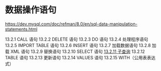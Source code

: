 # 数据操作语句

<https://dev.mysql.com/doc/refman/8.0/en/sql-data-manipulation-statements.html>

13.2.1 CALL 语句
13.2.2 DELETE 语句
13.2.3 DO 语句
13.2.4 处理程序语句
13.2.5 IMPORT TABLE 语句
13.2.6 INSERT 语句
13.2.7 加载数据语句
13.2.8 加载 XML 语句
13.2.9 替换语句
13.2.10 SELECT 语句
[13.2.11 子查询](子查询/子查询.md)
13.2.12 TABLE 语句
13.2.13 更新语句
13.2.14 VALUES 语句
13.2.15 WITH（公用表表达式）
